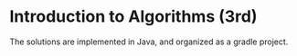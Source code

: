 Introduction to Algorithms (3rd)
===

The solutions are implemented in Java, and organized as a gradle project.